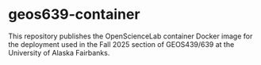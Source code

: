 # geos639-container

This repository publishes the OpenScienceLab container Docker image for the
deployment used in the Fall 2025 section of GEOS439/639 at the University of Alaska Fairbanks.

